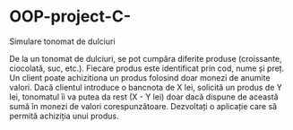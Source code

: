 # OOP-project-C-

Simulare tonomat de dulciuri

De la un tonomat de dulciuri, se pot cumpăra diferite produse (croissante, ciocolată, suc, etc.). Fiecare
produs este identificat prin cod, nume și preț. Un client poate achizitiona un produs folosind doar
monezi de anumite valori. Dacă clientul introduce o bancnota de X lei, solicită un produs de Y lei,
tonomatul îi va putea da rest (X - Y lei) doar dacă dispune de această sumă în monezi de valori
corespunzătoare. Dezvoltați o aplicație care să permită achiziția unui produs.
